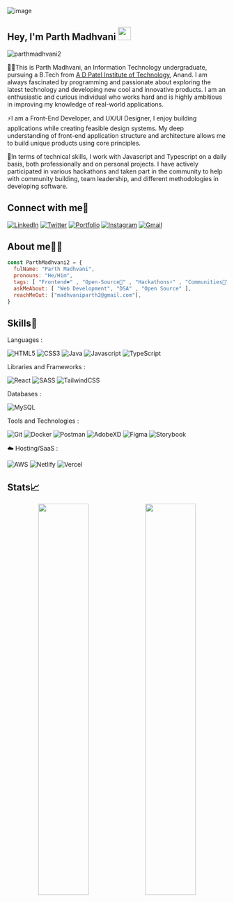 ![image](https://user-images.githubusercontent.com/121122397/216614878-411f6178-defa-4330-ba48-16db1cc92830.png)
<h2 align="left">Hey, I'm Parth Madhvani <img src="https://raw.githubusercontent.com/aemmadi/aemmadi/master/wave.gif" width="30"/></h2>

<p align="left"> <img src="https://komarev.com/ghpvc/?username=parthmadhvani2&label=Profile%20views&color=0e75b6&style=flat" alt="parthmadhvani2" /> </p>

<p>👨‍🎓This is Parth Madhvani, an Information Technology undergraduate, pursuing a B.Tech from <a href="https://www.adit.ac.in/">A D Patel Institute of Technology</a>, Anand. I am always fascinated by programming and passionate about exploring the latest technology and developing new cool and innovative products. I am an enthusiastic and curious individual who works hard and is highly ambitious in improving my knowledge of real-world applications.
</p>

<p>⚡I am a Front-End Developer, and UX/UI Designer, I enjoy building applications while creating feasible design systems. My deep understanding of front-end application structure and architecture allows me to build unique products using core principles.
</p>

<p>
🎯In terms of technical skills, I work with Javascript and Typescript on a daily basis, both professionally and on personal projects. I have actively participated in various hackathons and taken part in the community to help with community building, team leadership, and different methodologies in developing software.
</p>

<h2 align="left">Connect with me🤝</h2>
<div align="left">
  <a href="https://linkedin.com/in/parthmadhvani/" target="_blank"><img alt="LinkedIn" src="https://img.shields.io/badge/linkedin-%230077B5.svg?style=for-the-badge&logo=linkedin&logoColor=white"/></a>
  <a href="https://twitter.com/MadhvaniParth" target="_blank"><img alt="Twitter" src="https://img.shields.io/badge/Twitter-%231DA1F2.svg?style=for-the-badge&logo=Twitter&logoColor=white"/></a>
  <a href="https://parth-madhvani.vercel.app/" target="_blank"><img alt="Portfolio" src="https://img.shields.io/badge/Portfolio-%23000000.svg?style=for-the-badge&logo=firefox&logoColor=#FF7139"/></a>
  <a href="https://instagram.com/madhvani_parth" target="_blank"><img alt="Instagram" src="https://img.shields.io/badge/Instagram-%23E4405F.svg?style=for-the-badge&logo=Instagram&logoColor=white"/></a>
  <a href="mailto:madhvaniparth2@gmail.com" target="_blank"><img alt="Gmail" src="https://img.shields.io/badge/Gmail-D14836?style=for-the-badge&logo=gmail&logoColor=white"/></a>

</div>

<h2 align="left">About me👨‍💻</h2>

```JavaScript
const ParthMadhvani2 = {
  fulName: "Parth Madhvani",
  pronouns: "He/Him",
  tags: [ "Frontend❤️" , "Open-Source🚀" , "Hackathons⚡" , "Communities🎯" , "Competitive Programming"],
  askMeAbout: [ "Web Development", "DSA" , "Open Source" ],
  reachMeOut: ["madhvaniparth2@gmail.com"],
}
```

<h2 align="left">Skills🚀</h2>
<p>Languages :</p>
<div>
 <img alt="HTML5" src="https://img.shields.io/badge/html5-%23E34F26.svg?style=for-the-badge&logo=html5&logoColor=white" />
 <img alt="CSS3" src="https://img.shields.io/badge/css3-%231572B6.svg?style=for-the-badge&logo=css3&logoColor=white" />	
 <img alt="Java" src="https://img.shields.io/badge/java-%23ED8B00.svg?style=for-the-badge&logo=java&logoColor=white"/>
 <img alt="Javascript" src="https://img.shields.io/badge/javascript-%23323330.svg?style=for-the-badge&logo=javascript&logoColor=%23F7DF1E"/>	
 <img alt="TypeScript" src="https://img.shields.io/badge/typescript-%23007ACC.svg?style=for-the-badge&logo=typescript&logoColor=white"/>
</div>

<p>Libraries and Frameworks :
<div>
 <img alt="React" src="https://img.shields.io/badge/react-%2320232a.svg?style=for-the-badge&logo=react&logoColor=%2361DAFB"/>
 <img alt="SASS" src="https://img.shields.io/badge/SASS-hotpink.svg?style=for-the-badge&logo=SASS&logoColor=white"/>
 <img alt="TailwindCSS" src="https://img.shields.io/badge/tailwindcss-%2338B2AC.svg?style=for-the-badge&logo=tailwind-css&logoColor=white"/>
</div>

<p>Databases :
<div>
 <img alt="MySQL" src="https://img.shields.io/badge/mysql-%2300f.svg?style=for-the-badge&logo=mysql&logoColor=white"/>
</div>

<p>Tools and Technologies :</p>
<div>
 <img alt="Git" src="https://img.shields.io/badge/git-%23F05033.svg?style=for-the-badge&logo=git&logoColor=white"/>
 <img alt="Docker" src="https://img.shields.io/badge/docker-%230db7ed.svg?style=for-the-badge&logo=docker&logoColor=white"/>
 <img alt="Postman" src="https://img.shields.io/badge/Postman-FF6C37?style=for-the-badge&logo=postman&logoColor=white"/>
 <img alt="AdobeXD" src="https://img.shields.io/badge/Adobe%20XD-470137?style=for-the-badge&logo=Adobe%20XD&logoColor=#FF61F6"/>
 <img alt="Figma" src="https://img.shields.io/badge/figma-%23F24E1E.svg?style=for-the-badge&logo=figma&logoColor=white"/>
 <img alt="Storybook" src="https://img.shields.io/badge/-Storybook-FF4785?style=for-the-badge&logo=storybook&logoColor=white"/>	
</div>
</p>

<p>☁️ Hosting/SaaS :</p>
<div>
 <img alt="AWS" src="https://img.shields.io/badge/AWS-%23FF9900.svg?style=for-the-badge&logo=amazon-aws&logoColor=white"/>
 <img alt="Netlify" src="https://img.shields.io/badge/netlify-%23000000.svg?style=for-the-badge&logo=netlify&logoColor=#00C7B7"/>
 <img alt="Vercel" src="https://img.shields.io/badge/vercel-%23000000.svg?style=for-the-badge&logo=vercel&logoColor=white"/>
</div>
</p>

<div>
<h2>Stats📈</h2>	

<p align="center">
  <img width="48%" src="https://github-readme-stats.vercel.app/api?username=parthmadhvani2&show_icons=true&theme=tokyonight" />
 <img width="48%" src="https://github-readme-streak-stats.herokuapp.com/?user=parthmadhvani2&theme=tokyonight" />
</p>
</div>

